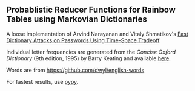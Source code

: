 ## Probablistic Reducer Functions for Rainbow Tables using Markovian Dictionaries

A loose implementation of Arvind Narayanan and Vitaly Shmatikov's [Fast Dictionary Attacks on Passwords Using Time-Space Tradeoff](https://www.cs.utexas.edu/~shmat/shmat_ccs05pwd.pdf).

Individual letter frequencies are generated from the *_Concise Oxford Dictionary_* (9th edition, 1995) by Barry Keating and available [here](https://www3.nd.edu/~busiforc/handouts/cryptography/letterfrequencies.html).

Words are from https://github.com/dwyl/english-words

For fastest results, use [pypy](https://www.pypy.org).
